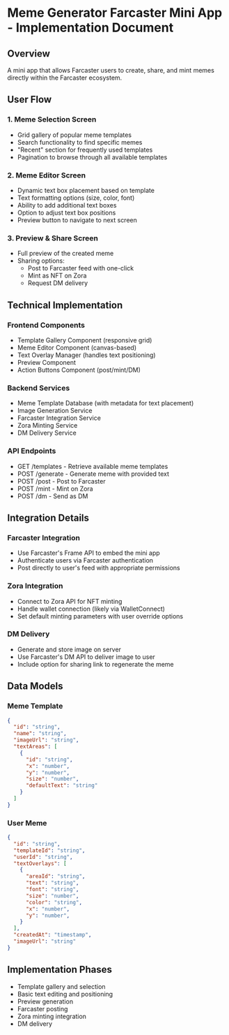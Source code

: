# Meme Generator Farcaster Mini App - Implementation Document

## Overview
A mini app that allows Farcaster users to create, share, and mint memes directly within the Farcaster ecosystem.

## User Flow

### 1. Meme Selection Screen
- Grid gallery of popular meme templates
- Search functionality to find specific memes
- "Recent" section for frequently used templates
- Pagination to browse through all available templates

### 2. Meme Editor Screen
- Dynamic text box placement based on template
- Text formatting options (size, color, font)
- Ability to add additional text boxes
- Option to adjust text box positions
- Preview button to navigate to next screen

### 3. Preview & Share Screen
- Full preview of the created meme
- Sharing options:
  - Post to Farcaster feed with one-click
  - Mint as NFT on Zora
  - Request DM delivery

## Technical Implementation

### Frontend Components
- Template Gallery Component (responsive grid)
- Meme Editor Component (canvas-based)
- Text Overlay Manager (handles text positioning)
- Preview Component
- Action Buttons Component (post/mint/DM)

### Backend Services
- Meme Template Database (with metadata for text placement)
- Image Generation Service
- Farcaster Integration Service
- Zora Minting Service
- DM Delivery Service

### API Endpoints
- GET /templates - Retrieve available meme templates
- POST /generate - Generate meme with provided text
- POST /post - Post to Farcaster
- POST /mint - Mint on Zora
- POST /dm - Send as DM

## Integration Details

### Farcaster Integration
- Use Farcaster's Frame API to embed the mini app
- Authenticate users via Farcaster authentication
- Post directly to user's feed with appropriate permissions

### Zora Integration
- Connect to Zora API for NFT minting
- Handle wallet connection (likely via WalletConnect)
- Set default minting parameters with user override options

### DM Delivery
- Generate and store image on server
- Use Farcaster's DM API to deliver image to user
- Include option for sharing link to regenerate the meme

## Data Models

### Meme Template
```json
{
  "id": "string",
  "name": "string",
  "imageUrl": "string",
  "textAreas": [
    {
      "id": "string",
      "x": "number",
      "y": "number",
      "size": "number",
      "defaultText": "string"
    }
  ]
}
```

### User Meme
```json
{
  "id": "string",
  "templateId": "string",
  "userId": "string",
  "textOverlays": [
    {
      "areaId": "string",
      "text": "string",
      "font": "string",
      "size": "number",
      "color": "string",
      "x": "number",
      "y": "number",
    }
  ],
  "createdAt": "timestamp",
  "imageUrl": "string"
}
```

## Implementation Phases

- Template gallery and selection
- Basic text editing and positioning
- Preview generation
- Farcaster posting
- Zora minting integration
- DM delivery

